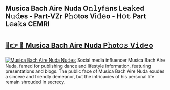## Musica Bach Aire Nuda O𝚗𝚕yf𝚊ns L𝚎a𝚔ed N𝚞𝚍es - Part-VZr P𝚑𝚘tos Vi𝚍𝚎o - H𝚘𝚝 Part L𝚎a𝚔s CEMRl

# <h2><a href="http://kfcvd65.oniu.top/?m=Musica+Bach+Aire+Nuda">🔗👉 🔴 Musica Bach Aire Nuda P𝚑ot𝚘𝚜 V𝚒d𝚎o</a></h2>

[![Musica Bach Aire Nuda Nu𝚍e𝚜](https://i.imgur.com/0qMVB7G.gif)](http://kfcvd65.oniu.top/?m=Musica+Bach+Aire+Nuda)
Social media influencer Musica Bach Aire Nuda, famed for publishing dance and lifestyle information, featuring presentations and blogs. The public face of Musica Bach Aire Nuda exudes a sincere and friendly demeanor, but the intricacies of his personal life remain shrouded in secrecy.  
